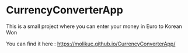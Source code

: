 # CurrencyConverterApp

This is a small project where you can enter your money in Euro to Korean Won 

You can find it here : https://molikuc.github.io/CurrencyConverterApp/
